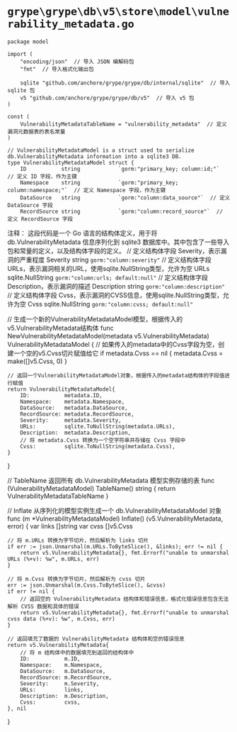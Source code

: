 # `grype\grype\db\v5\store\model\vulnerability_metadata.go`

```
package model

import (
	"encoding/json"  // 导入 JSON 编解码包
	"fmt"  // 导入格式化输出包

	sqlite "github.com/anchore/grype/grype/db/internal/sqlite"  // 导入 sqlite 包
	v5 "github.com/anchore/grype/grype/db/v5"  // 导入 v5 包
)

const (
	VulnerabilityMetadataTableName = "vulnerability_metadata"  // 定义漏洞元数据表的表名常量
)

// VulnerabilityMetadataModel is a struct used to serialize db.VulnerabilityMetadata information into a sqlite3 DB.
type VulnerabilityMetadataModel struct {
	ID           string            `gorm:"primary_key; column:id;"`  // 定义 ID 字段，作为主键
	Namespace    string            `gorm:"primary_key; column:namespace;"`  // 定义 Namespace 字段，作为主键
	DataSource   string            `gorm:"column:data_source"`  // 定义 DataSource 字段
	RecordSource string            `gorm:"column:record_source"`  // 定义 RecordSource 字段
```

注释：
这段代码是一个 Go 语言的结构体定义，用于将 db.VulnerabilityMetadata 信息序列化到 sqlite3 数据库中。其中包含了一些导入包和常量的定义，以及结构体字段的定义。
// 定义结构体字段 Severity，表示漏洞的严重程度
Severity     string            `gorm:"column:severity"`
// 定义结构体字段 URLs，表示漏洞相关的URL，使用sqlite.NullString类型，允许为空
URLs         sqlite.NullString `gorm:"column:urls; default:null"`
// 定义结构体字段 Description，表示漏洞的描述
Description  string            `gorm:"column:description"`
// 定义结构体字段 Cvss，表示漏洞的CVSS信息，使用sqlite.NullString类型，允许为空
Cvss         sqlite.NullString `gorm:"column:cvss; default:null"`

// 生成一个新的VulnerabilityMetadataModel模型，根据传入的v5.VulnerabilityMetadata结构体
func NewVulnerabilityMetadataModel(metadata v5.VulnerabilityMetadata) VulnerabilityMetadataModel {
    // 如果传入的metadata中的Cvss字段为空，创建一个空的v5.Cvss切片赋值给它
    if metadata.Cvss == nil {
        metadata.Cvss = make([]v5.Cvss, 0)
    }

    // 返回一个VulnerabilityMetadataModel对象，根据传入的metadata结构体的字段值进行赋值
    return VulnerabilityMetadataModel{
        ID:           metadata.ID,
        Namespace:    metadata.Namespace,
        DataSource:   metadata.DataSource,
        RecordSource: metadata.RecordSource,
        Severity:     metadata.Severity,
        URLs:         sqlite.ToNullString(metadata.URLs),
        Description:  metadata.Description,
		// 将 metadata.Cvss 转换为一个空字符串并存储在 Cvss 字段中
		Cvss:         sqlite.ToNullString(metadata.Cvss),
	}
}

// TableName 返回所有 db.VulnerabilityMetadata 模型实例存储的表
func (VulnerabilityMetadataModel) TableName() string {
	return VulnerabilityMetadataTableName
}

// Inflate 从序列化的模型实例生成一个 db.VulnerabilityMetadataModel 对象
func (m *VulnerabilityMetadataModel) Inflate() (v5.VulnerabilityMetadata, error) {
	var links []string
	var cvss []v5.Cvss

	// 将 m.URLs 转换为字节切片，然后解析为 links 切片
	if err := json.Unmarshal(m.URLs.ToByteSlice(), &links); err != nil {
		return v5.VulnerabilityMetadata{}, fmt.Errorf("unable to unmarshal URLs (%+v): %w", m.URLs, err)
	}

	// 将 m.Cvss 转换为字节切片，然后解析为 cvss 切片
	err := json.Unmarshal(m.Cvss.ToByteSlice(), &cvss)
	if err != nil {
		// 返回空的 VulnerabilityMetadata 结构体和错误信息，格式化错误信息包含无法解析 CVSS 数据和具体的错误
		return v5.VulnerabilityMetadata{}, fmt.Errorf("unable to unmarshal cvss data (%+v): %w", m.Cvss, err)
	}

	// 返回填充了数据的 VulnerabilityMetadata 结构体和空的错误信息
	return v5.VulnerabilityMetadata{
		// 将 m 结构体中的数据填充到返回的结构体中
		ID:           m.ID,
		Namespace:    m.Namespace,
		DataSource:   m.DataSource,
		RecordSource: m.RecordSource,
		Severity:     m.Severity,
		URLs:         links,
		Description:  m.Description,
		Cvss:         cvss,
	}, nil
}
```